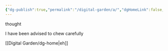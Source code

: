 ```yaml
---
{"dg-publish":true,"permalink":"/digital-garden/a/","dgHomeLink":false,"dgPassFrontmatter":false}
---
```


thought

I have been advised
to chew carefully

 [[Digital Garden/dg-home|eh]]
